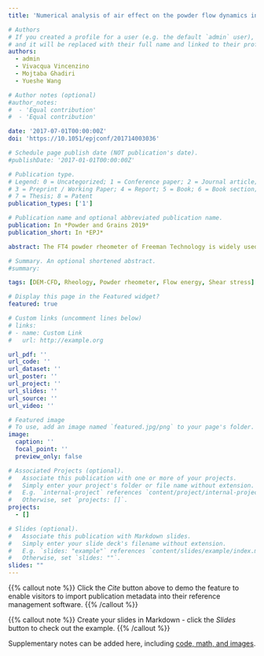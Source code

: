 ```yaml
---
title: 'Numerical analysis of air effect on the powder flow dynamics in the FT4 Powder Rheometer'

# Authors
# If you created a profile for a user (e.g. the default `admin` user), write the username (folder name) here
# and it will be replaced with their full name and linked to their profile.
authors:
  - admin
  - Vivacqua Vincenzino
  - Mojtaba Ghadiri
  - Yueshe Wang

# Author notes (optional)
#author_notes:
#  - 'Equal contribution'
#  - 'Equal contribution'

date: '2017-07-01T00:00:00Z'
doi: 'https://10.1051/epjconf/201714003036'

# Schedule page publish date (NOT publication's date).
#publishDate: '2017-01-01T00:00:00Z'

# Publication type.
# Legend: 0 = Uncategorized; 1 = Conference paper; 2 = Journal article;
# 3 = Preprint / Working Paper; 4 = Report; 5 = Book; 6 = Book section;
# 7 = Thesis; 8 = Patent
publication_types: ['1']

# Publication name and optional abbreviated publication name.
publication: In *Powder and Grains 2019*
publication_short: In *EPJ*

abstract: The FT4 powder rheometer of Freeman Technology is widely used nowadays in industry for characterisation of particle flow under dynamic conditions of shear strain rate. It measures the work (termed flow energy) required to penetrate a rotating impeller into a powder bed. However, little is known about its underlying powder mechanics, i.e. the relationship between the flow energy and the prevailing local shear stress. This has recently been studied, but only for very simple and ideal systems amenable to analysis by DEM. We analyse the effect of gas flow through the powder bed on the flow behaviour of cohesionless particles in FT4 by DEM-CFD simulation. The results show that the relative particle velocities induced by the mean shear speed, is of the same order as that produced by the root of granular temperature. The shear stress in both cases with and without gas flow could be quantified by the inertial number. The flow energy correlates well with the shear stress in front of the blade, and both increase with the inertial number and could be significantly reduced by the upward gas flow.

# Summary. An optional shortened abstract.
#summary: 

tags: [DEM-CFD, Rheology, Powder rheometer, Flow energy, Shear stress]

# Display this page in the Featured widget?
featured: true

# Custom links (uncomment lines below)
# links:
# - name: Custom Link
#   url: http://example.org

url_pdf: ''
url_code: ''
url_dataset: ''
url_poster: ''
url_project: ''
url_slides: ''
url_source: ''
url_video: ''

# Featured image
# To use, add an image named `featured.jpg/png` to your page's folder.
image:
  caption: ''
  focal_point: ''
  preview_only: false

# Associated Projects (optional).
#   Associate this publication with one or more of your projects.
#   Simply enter your project's folder or file name without extension.
#   E.g. `internal-project` references `content/project/internal-project/index.md`.
#   Otherwise, set `projects: []`.
projects:
  - []

# Slides (optional).
#   Associate this publication with Markdown slides.
#   Simply enter your slide deck's filename without extension.
#   E.g. `slides: "example"` references `content/slides/example/index.md`.
#   Otherwise, set `slides: ""`.
slides: ""
---
```


{{% callout note %}}
Click the _Cite_ button above to demo the feature to enable visitors to import publication metadata into their reference management software.
{{% /callout %}}

{{% callout note %}}
Create your slides in Markdown - click the _Slides_ button to check out the example.
{{% /callout %}}

Supplementary notes can be added here, including [code, math, and images](https://wowchemy.com/docs/writing-markdown-latex/).
